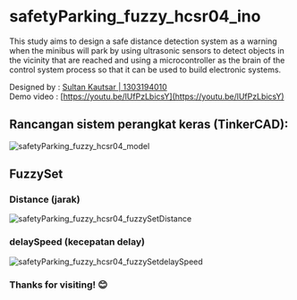 # safetyParking_fuzzy_hcsr04_ino
This study aims to design a safe distance detection system as a warning when the minibus will park by using ultrasonic sensors to detect objects in the vicinity that are reached and using a microcontroller as the brain of the control system process so that it can be used to build electronic systems.

Designed by : [Sultan Kautsar | 1303194010](https://github.com/bydzen)<br>
Demo video  : [https://youtu.be/lUfPzLbicsY](https://youtu.be/lUfPzLbicsY)

## Rancangan sistem perangkat keras (TinkerCAD):
![safetyParking_fuzzy_hcsr04_model](https://raw.githubusercontent.com/bydzen/safetyParking_fuzzy_hcsr04_ino/main/assets/Copy%20of%20Arranged%20Jaga%20Jarak%20Aman%20(HC-SR04%2C%20LED%2C%20LCD%2C%20and%20Piezo).png)

## FuzzySet
### Distance (jarak)
![safetyParking_fuzzy_hcsr04_fuzzySetDistance](https://raw.githubusercontent.com/bydzen/safetyParking_fuzzy_hcsr04_ino/main/assets/jarak-fuzzyset.png)
### delaySpeed (kecepatan delay)
![safetyParking_fuzzy_hcsr04_fuzzySetdelaySpeed](https://raw.githubusercontent.com/bydzen/safetyParking_fuzzy_hcsr04_ino/main/assets/delay-fuzzyset.png)

### Thanks for visiting! 😊
